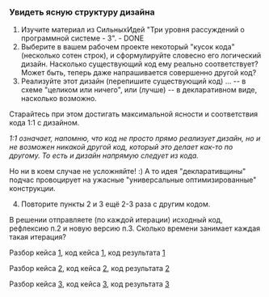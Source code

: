 ### Увидеть ясную структуру дизайна

1. Изучите материал из СильныхИдей "Три уровня рассуждений о программной системе - 3". - DONE
2. Выберите в вашем рабочем проекте некоторый "кусок кода" (несколько сотен строк), и сформулируйте словесно его логический дизайн.
   Насколько существующий код ему реально соответствует?
   Может быть, теперь даже напрашивается совершенно другой код?
3. Реализуйте этот дизайн (перепишите существующий код) ...
   -- в схеме "целиком или ничего", или (лучше)
   -- в декларативном виде, насколько возможно.

Старайтесь при этом достигать максимальной ясности и соответствия кода 1:1 с дизайном.

*1:1 означает, напомню, что код не просто прямо реализует дизайн, но и не возможен никакой другой код, который это делает как-то по другому. То есть и дизайн напрямую следует из кода.*

Но ни в коем случае не усложняйте! :) А то идея "декларативщины" подчас провоцирует на ужасные "универсальные оптимизированные" конструкции.

4. Повторите пункты 2 и 3 ещё 2-3 раза с другим кодом.

В решении отправляете (по каждой итерации) исходный код, рефлексию п.2 и новую версию п.3. Сколько времени занимает каждая такая итерация?

Разбор кейса [1](1/readme.md), код кейса [1](1/code.php), код результата [1](1/result_code.php)

Разбор кейса [2](2/readme.md), код кейса [2](2/code.php), код результата [2](2/result_code.php)

Разбор кейса [3](3/readme.md), код кейса [3](3/code.php), код результата [3](3/result_code.php)
